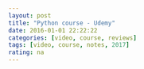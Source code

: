 ```yaml
---
layout: post
title: "Python course - Udemy"
date: 2016-01-01 22:22:22
categories: [video, course, reviews]
tags: [video, course, notes, 2017]
rating: na
---
```

